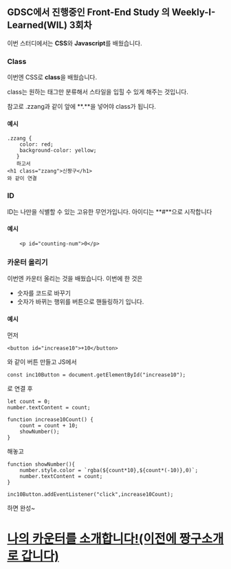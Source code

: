 ## GDSC에서 진행중인 Front-End Study 의 Weekly-I-Learned(WIL) 3회차

이번 스터디에서는 **CSS**와 **Javascript**를 배웠습니다.

### Class

이번엔 CSS로 **class**을 배웠습니다.

class는 원하는 태그만 분류해서 스타일을 입힐 수 있게 해주는 것입니다.

참고로 .zzang과 같이 앞에 **.**을 넣어야 class가 됩니다.

#### 예시
```
.zzang {
    color: red;
    background-color: yellow;  
   }
   하고서
<h1 class="zzang">신짱구</h1>
와 같이 연결

```

### ID

ID는 나만을 식별할 수 있는 고유한 무언가입니다.
아이디는 **#**으로 시작합니다
#### 예시
```
    <p id="counting-num">0</p>
```

### 카운터 올리기

이번엔 카운터 올리는 것을 배웠습니다.
이번에 한 것은
- 숫자를 코드로 바꾸기
- 숫자가 바뀌는 행위를 버튼으로 핸들링하기
입니다.

#### 예시
먼저
```
<button id="increase10">+10</button>
```
와 같이 버튼 만들고 JS에서
```
const inc10Button = document.getElementById("increase10");
```
로 연결 후
```
let count = 0;
number.textContent = count;

function increase10Count() {
    count = count + 10;
    showNumber();
}
```
해놓고
```
function showNumber(){
    number.style.color = `rgba(${count*10},${count*(-10)},0)`;
    number.textContent = count;
}

inc10Button.addEventListener("click",increase10Count);
```
하면 완성~

# [나의 카운터를 소개합니다!(이전에 짱구소개로 갑니다)](https://earnest-melomakarona-66cc95.netlify.app)